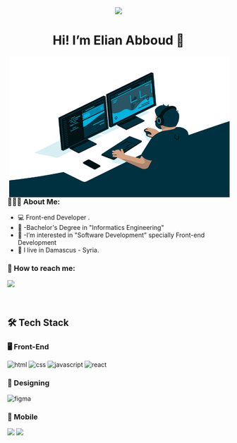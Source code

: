 <div align="center">
  <img src="https://user-images.githubusercontent.com/22107794/139580686-887df369-edb8-4bc8-b607-4fbf6d7e4866.gif">
</div>

<h1  align="center"> Hi! I’m Elian Abboud 👋</h1>

<img align="right" alt="GIF" src="https://github.com/ivan-abboud/ivan-abboud/blob/main/code.gif?raw=true" width="500" height="320" width="350px" />

<h3 align="left">👨🏻‍💻 About Me:</h3>

- 💻 Front-end Developer .
- 👀 -Bachelor's Degree in "Informatics Engineering"
- 🚀 -I’m interested in "Software Development" specially Front-end Development
- 📌 I live in Damascus - Syria.

<h3 align="left">💬 How to reach me:</h3>
<div>
   <a href="https://www.linkedin.com/in/elian-abboud/" target="_blank"><img src="https://img.shields.io/badge/-LinkedIn-%230077B5?style=for-the-badge&logo=linkedin&logoColor=white" target="_blank"></a>  
  </div>
  <br><br>

## 🛠 Tech Stack

<h3>🖥️ Front-End</h3>
<div>
  <img 
    src="https://img.shields.io/badge/HTML5-E34F26?style=for-the-badge&amp;logo=html5&amp;logoColor=white" 
    alt="html">
  <img 
    src="https://img.shields.io/badge/CSS3-1572B6?style=for-the-badge&amp;logo=css3&amp;logoColor=white" 
    alt="css">
  <img 
    src="https://img.shields.io/badge/JavaScript-323330?style=for-the-badge&amp;logo=javascript&amp;logoColor=F7DF1E" 
    alt="javascript"> 
  <img 
    src="https://img.shields.io/badge/React-0D0627?style=for-the-badge&amp;logo=react&amp;logoColor=61DAFB" 
    alt="react">
</div>


<h3>🎨 Designing</h3>
<div>
  <img 
    src="https://img.shields.io/badge/Figma-F24E1E?style=for-the-badge&logo=figma&logoColor=white" 
    alt="figma">  
</div>

<h3>📱 Mobile</h3>
<div>  
  <img 
    src="https://img.shields.io/badge/flutter-0D0627?style=for-the-badge&logo=flutter&logoColor=61DAFB">    
   <img 
    src="https://img.shields.io/badge/Dart-b1b3b5?style=for-the-badge&logo=dart&logoColor=61DAFB">    
</div>

